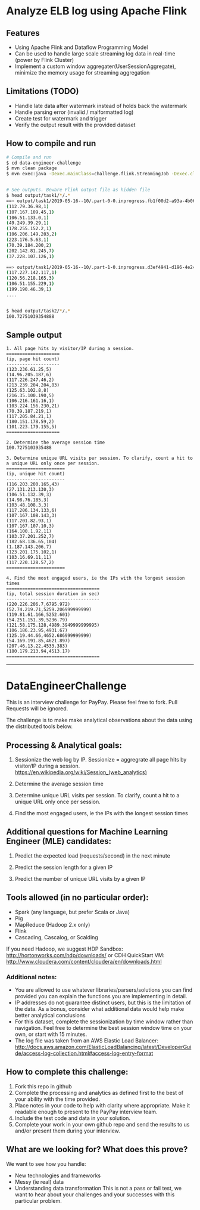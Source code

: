 # Analyze ELB log using Apache Flink
## Features
* Using Apache Flink and Dataflow Programming Model
* Can be used to handle large scale streaming log data in real-time (power by Flink Cluster)
* Implement a custom window aggregater(UserSessionAggregate), minimize the memory usage for streaming aggregation

## Limitations (TODO)
* Handle late data after watermark instead of holds back the watermark
* Handle parsing error (invalid / malformatted log)
* Create test for watermark and trigger
* Verify the output result with the provided dataset

## How to compile and run
```bash
# Compile and run
$ cd data-engineer-challenge
$ mvn clean package
$ mvn exec:java -Dexec.mainClass=challenge.flink.StreamingJob -Dexec.cleanupDaemonThreads=false


# See outputs. Beware Flink output file as hidden file
$ head output/task1/*/.*
==> output/task1/2019-05-16--10/.part-0-0.inprogress.fb1f00d2-a93a-4b06-9806-a929a6ebcd9d <==
(112.79.36.98,1)
(107.167.109.45,1)
(106.51.133.0,1)
(49.249.39.29,1)
(178.255.152.2,1)
(106.206.149.203,2)
(223.176.5.63,1)
(70.39.184.200,2)
(202.142.81.245,7)
(37.228.107.126,1)

==> output/task1/2019-05-16--10/.part-1-0.inprogress.d3ef4941-d196-4e24-874a-01cae7e7d11b <==
(117.227.142.117,1)
(120.56.218.165,3)
(106.51.155.229,1)
(199.190.46.39,1)
....


$ head output/task2/*/.*
100.72751039354888
```

## Sample output
```text
1. All page hits by visitor/IP during a session.
====================
(ip, page hit count)
--------------------
(123.236.61.25,5)
(14.96.205.187,6)
(117.226.247.46,2)
(213.239.204.204,83)
(125.63.102.8,8)
(216.35.100.190,5)
(106.216.161.16,1)
(103.224.156.230,21)
(70.39.187.219,1)
(117.205.84.21,1)
(180.151.178.59,2)
(101.223.179.155,5)
====================

2. Determine the average session time
100.7275103935488

3. Determine unique URL visits per session. To clarify, count a hit to a unique URL only once per session.
======================
(ip, unique hit count)
----------------------
(116.203.200.165,43)
(27.131.213.130,3)
(106.51.132.39,3)
(14.98.76.185,3)
(103.48.108.3,3)
(117.206.134.133,6)
(107.167.108.143,3)
(117.201.82.93,1)
(107.167.107.10,3)
(164.100.1.92,11)
(103.37.201.252,7)
(182.68.136.65,104)
(1.187.143.206,7)
(123.201.175.102,1)
(103.16.69.11,11)
(117.220.128.57,2)
======================

4. Find the most engaged users, ie the IPs with the longest session times
===================================
(ip, total session duration in sec)
-----------------------------------
(220.226.206.7,6795.972)
(52.74.219.71,5259.206999999999)
(119.81.61.166,5252.601)
(54.251.151.39,5236.79)
(121.58.175.128,4989.3949999999995)
(106.186.23.95,4931.67)
(125.19.44.66,4652.686999999999)
(54.169.191.85,4621.897)
(207.46.13.22,4533.383)
(180.179.213.94,4513.17)
===================================

```

---

# DataEngineerChallenge

This is an interview challenge for PayPay. Please feel free to fork. Pull Requests will be ignored.

The challenge is to make make analytical observations about the data using the distributed tools below.

## Processing & Analytical goals:

1. Sessionize the web log by IP. Sessionize = aggregrate all page hits by visitor/IP during a session.
    https://en.wikipedia.org/wiki/Session_(web_analytics)

2. Determine the average session time

3. Determine unique URL visits per session. To clarify, count a hit to a unique URL only once per session.

4. Find the most engaged users, ie the IPs with the longest session times

## Additional questions for Machine Learning Engineer (MLE) candidates:
1. Predict the expected load (requests/second) in the next minute

2. Predict the session length for a given IP

3. Predict the number of unique URL visits by a given IP

## Tools allowed (in no particular order):
- Spark (any language, but prefer Scala or Java)
- Pig
- MapReduce (Hadoop 2.x only)
- Flink
- Cascading, Cascalog, or Scalding

If you need Hadoop, we suggest 
HDP Sandbox:
http://hortonworks.com/hdp/downloads/
or 
CDH QuickStart VM:
http://www.cloudera.com/content/cloudera/en/downloads.html


### Additional notes:
- You are allowed to use whatever libraries/parsers/solutions you can find provided you can explain the functions you are implementing in detail.
- IP addresses do not guarantee distinct users, but this is the limitation of the data. As a bonus, consider what additional data would help make better analytical conclusions
- For this dataset, complete the sessionization by time window rather than navigation. Feel free to determine the best session window time on your own, or start with 15 minutes.
- The log file was taken from an AWS Elastic Load Balancer:
http://docs.aws.amazon.com/ElasticLoadBalancing/latest/DeveloperGuide/access-log-collection.html#access-log-entry-format



## How to complete this challenge:

1. Fork this repo in github
2. Complete the processing and analytics as defined first to the best of your ability with the time provided.
3. Place notes in your code to help with clarity where appropriate. Make it readable enough to present to the PayPay interview team.
4. Include the test code and data in your solution. 
5. Complete your work in your own github repo and send the results to us and/or present them during your interview.

## What are we looking for? What does this prove?

We want to see how you handle:
- New technologies and frameworks
- Messy (ie real) data
- Understanding data transformation
This is not a pass or fail test, we want to hear about your challenges and your successes with this particular problem.

